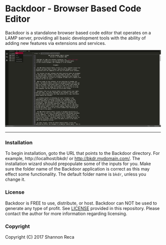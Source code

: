 # Backdoor - Browser Based Code Editor

Backdoor is a standalone browser based code editor that operates on a LAMP server, providing all basic development tools with the ability of adding new features via extensions and services.

![Backdoor][screenshot]

----

### Installation

To begin installation, goto the URL that points to the Backdoor directory. For example, http://localhost/bkdr/ or http://bkdr.mydomain.com/. The installation wizard should prepopulate some of the inputs for you. Make sure the folder name of the Backdoor application is correct as this may effect some functionality. The default folder name is `bkdr`, unless you change it.

### License

Backdoor is FREE to use, distribute, or host. Backdoor can NOT be used to generate any type of profit. See [LICENSE](https://github.com/RecaMedia/Backdoor/blob/master/LICENSE.md) provided in this repository. Please contact the author for more information regarding licensing.

### Copyright

Copyright (C) 2017 Shannon Reca

[screenshot]: /screenshot_v2-2.png "Backdoor v2"
